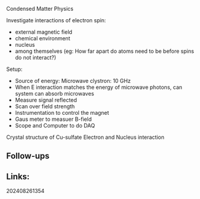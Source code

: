 Condensed Matter Physics 

Investigate interactions of electron spin: 
- external magnetic field 
- chemical environment 
- nucleus 
- among themselves (eg: How far apart do atoms need to be before spins do not interact?) 

Setup: 
- Source of energy: Microwave clystron:  10 GHz 
- When E interaction matches the energy of microwave photons, can system can absorb microwaves
- Measure signal reflected 
- Scan over field strength
- Instrumentation to control the magnet 
- Gaus meter to measuer B-field
- Scope and Computer to do DAQ

Crystal structure of Cu-sulfate 
Electron and Nucleus interaction

## Follow-ups


## Links: 



202408261354
